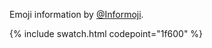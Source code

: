 Emoji information by [@Informoji](http://twitter.com/Informoji).

{% include swatch.html codepoint="1f600" %} 
